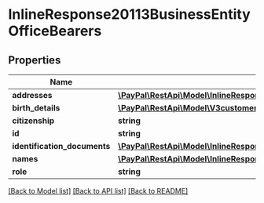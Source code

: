 # InlineResponse20113BusinessEntityOfficeBearers

## Properties
Name | Type | Description | Notes
------------ | ------------- | ------------- | -------------
**addresses** | [**\PayPal\RestApi\Model\InlineResponse20113BusinessEntityAddresses[]**](InlineResponse20113BusinessEntityAddresses.md) |  | [optional] 
**birth_details** | [**\PayPal\RestApi\Model\V3customermanagedaccountsBusinessEntityBirthDetails**](V3customermanagedaccountsBusinessEntityBirthDetails.md) |  | [optional] 
**citizenship** | **string** |  | [optional] 
**id** | **string** |  | [optional] 
**identification_documents** | [**\PayPal\RestApi\Model\InlineResponse20113BusinessEntityIdentificationDocuments1[]**](InlineResponse20113BusinessEntityIdentificationDocuments1.md) |  | [optional] 
**names** | [**\PayPal\RestApi\Model\InlineResponse20113BusinessEntityNames1[]**](InlineResponse20113BusinessEntityNames1.md) |  | [optional] 
**role** | **string** |  | [optional] 

[[Back to Model list]](../README.md#documentation-for-models) [[Back to API list]](../README.md#documentation-for-api-endpoints) [[Back to README]](../README.md)


